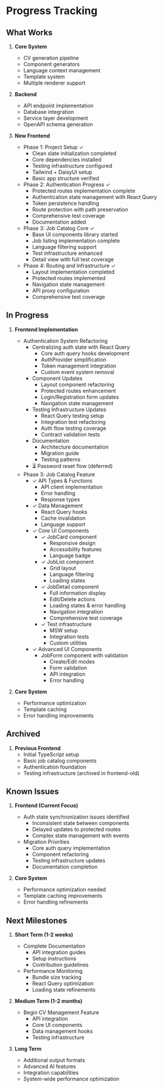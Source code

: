 # Progress Tracking

## What Works

1. **Core System**
   - CV generation pipeline
   - Component generators
   - Language context management
   - Template system
   - Multiple renderer support

2. **Backend**
   - API endpoint implementation
   - Database integration
   - Service layer development
   - OpenAPI schema generation

3. **New Frontend**
   - Phase 1: Project Setup ✓
     - Clean slate initialization completed
     - Core dependencies installed
     - Testing infrastructure configured
     - Tailwind + DaisyUI setup
     - Basic app structure verified
   - Phase 2: Authentication Progress ✓
     - Protected routes implementation complete
     - Authentication state management with React Query
     - Token persistence handling
     - Route protection with path preservation
     - Comprehensive test coverage
     - Documentation added
   - Phase 3: Job Catalog Core ✓
     - Base UI components library started
     - Job listing implementation complete
     - Language filtering support
     - Test infrastructure enhanced
     - Detail view with full test coverage
   - Phase 4: Routing and Infrastructure ✓
     - Layout implementation completed
     - Protected routes implemented
     - Navigation state management
     - API proxy configuration
     - Comprehensive test coverage

## In Progress

1. **Frontend Implementation**
   - Authentication System Refactoring
     - Centralizing auth state with React Query
       - Core auth query hooks development
       - AuthProvider simplification
       - Token management integration
       - Custom event system removal
     - Component Updates
       - Layout component refactoring
       - Protected routes enhancement
       - Login/Registration form updates
       - Navigation state management
     - Testing Infrastructure Updates
       - React Query testing setup
       - Integration test refactoring
       - Auth flow testing coverage
       - Contract validation tests
     - Documentation
       - Architecture documentation
       - Migration guide
       - Testing patterns
     - ⏳ Password reset flow (deferred)
   - Phase 3: Job Catalog Feature
     - ✓ API Types & Functions
       - API client implementation
       - Error handling
       - Response types
     - ✓ Data Management
       - React Query hooks
       - Cache invalidation
       - Language support
     - ✓ Core UI Components
       - ✓ JobCard component
         - Responsive design
         - Accessibility features
         - Language badge
       - ✓ JobList component
         - Grid layout
         - Language filtering
         - Loading states
       - ✓ JobDetail component
         - Full information display
         - Edit/Delete actions
         - Loading states & error handling
         - Navigation integration
         - Comprehensive test coverage
       - ✓ Test infrastructure
         - MSW setup
         - Integration tests
         - Custom utilities
     - ✓ Advanced UI Components
       - JobForm component with validation
         - Create/Edit modes
         - Form validation
         - API integration
         - Error handling

2. **Core System**
   - Performance optimization
   - Template caching
   - Error handling improvements

## Archived

1. **Previous Frontend**
   - Initial TypeScript setup
   - Basic job catalog components
   - Authentication foundation
   - Testing infrastructure (archived in frontend-old)

## Known Issues

1. **Frontend (Current Focus)**
   - Auth state synchronization issues identified
     - Inconsistent state between components
     - Delayed updates to protected routes
     - Complex state management with events
   - Migration Priorities
     - Core auth query implementation
     - Component refactoring
     - Testing infrastructure updates
     - Documentation completion

2. **Core System**
   - Performance optimization needed
   - Template caching improvements
   - Error handling refinements

## Next Milestones

1. **Short Term (1-2 weeks)**
   - Complete Documentation
     - API integration guides
     - Setup instructions
     - Contribution guidelines
   - Performance Monitoring
     - Bundle size tracking
     - React Query optimization
     - Loading state refinements

2. **Medium Term (1-2 months)**
   - Begin CV Management Feature
     - API integration
     - Core UI components
     - Data management hooks
     - Testing infrastructure

3. **Long Term**
   - Additional output formats
   - Advanced AI features
   - Integration capabilities
   - System-wide performance optimization
